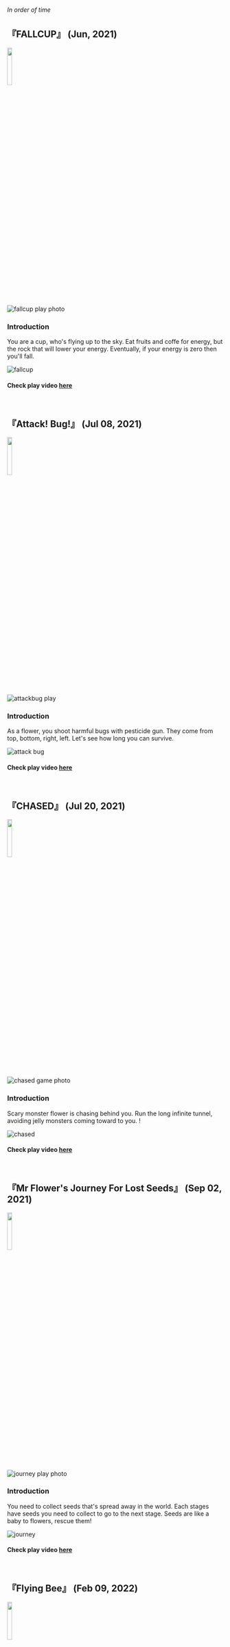 ###### In order of time

## 『FALLCUP』 (Jun, 2021)

<img src="https://github.com/user-attachments/assets/8690920a-d58c-4347-919f-dc73b6ff62ae" width="15%">

![fallcup play photo](https://github.com/user-attachments/assets/f514286d-95bd-4643-9b5d-dfe496973ea3)

### Introduction

You are a cup, who's flying up  to the sky. Eat fruits and coffe for energy, but the rock that will lower your energy. Eventually, if your energy is zero then you'll fall.

![fallcup](https://github.com/user-attachments/assets/6ccd282d-fe3f-4911-a234-15a997e8272a)

#### Check play video <a href="https://www.youtube.com/watch?v=B0qsKCm2w0g&list=PLVgVcpUV3wTMd91EiLjE9PvgdMCfvKSws">here</a>

<br>

## 『Attack! Bug!』 (Jul 08, 2021)

<img src="https://github.com/user-attachments/assets/b8991ab0-b6cf-4f0b-876c-92f9bc97cd17" width="15%">

![attackbug play](https://github.com/user-attachments/assets/c5396470-8116-47ee-9436-5e09f6e836b5)

### Introduction

As a flower, you shoot harmful bugs with pesticide gun. They come from top, bottom, right, left. Let's see how long you can survive. 

![attack bug](https://github.com/user-attachments/assets/6c9a3dd1-7f88-4e2f-adba-adecd5f56f99)

#### Check play video <a href="https://www.youtube.com/watch?v=wU5VYDXhX0Y&list=PLVgVcpUV3wTMd91EiLjE9PvgdMCfvKSws&index=2">here</a>

<br> 

## 『CHASED』 (Jul 20, 2021)

<img src="https://github.com/user-attachments/assets/979f9030-ea0e-42d9-b90b-7c7234336f9c" width="15%">

![chased game photo](https://github.com/user-attachments/assets/3958ca86-ba9c-47ac-9352-3c29b7c5c0e4)

### Introduction

Scary monster flower is chasing behind you. Run the long infinite tunnel, avoiding jelly monsters coming toward to you. !

![chased](https://github.com/user-attachments/assets/484d87ca-9b4a-4093-a5bc-c66b841a58ef)

#### Check play video <a href="https://www.youtube.com/watch?v=r-STpqLsJRY&list=PLVgVcpUV3wTMd91EiLjE9PvgdMCfvKSws&index=4">here</a>

<br>

## 『Mr Flower's Journey For Lost Seeds』 (Sep 02, 2021)

<img src="https://github.com/user-attachments/assets/52ea0948-abf2-4455-8e99-96ef2a3125a9" width="15%">

![journey play photo](https://github.com/user-attachments/assets/fd6d5342-c6d3-400d-9602-5359bbafc4cd)

### Introduction

You need to collect seeds that's spread away in the world. Each stages have seeds you need to collect to go to the next stage. Seeds are like a baby to flowers, rescue them!

![journey](https://github.com/user-attachments/assets/c9abaff2-aaf5-49ac-be77-e74306a7bb5f)

#### Check play video <a href="https://www.youtube.com/watch?v=W5cn897WUss&list=PLVgVcpUV3wTMd91EiLjE9PvgdMCfvKSws&index=3">here</a>

<br>

## 『Flying Bee』 (Feb 09, 2022)

<img src="https://github.com/user-attachments/assets/49f32e98-75a9-488e-8c6a-1510e7ff122e" width="15%">

![flying bee play photo](https://github.com/user-attachments/assets/409cb88a-3f94-40bb-8513-fc3520815813)

### Introduction

Draw the path for the bee to follow flying. Direct them to the flower to get the nectar and back to the hive safely. Don't make bees collide each other!

![flying bee](https://github.com/user-attachments/assets/ea6985ca-f6f6-4fbe-a4ff-d8c9e335f1ea)

#### Check play video <a href="https://www.youtube.com/watch?v=2davBpk-V1Q&list=PLVgVcpUV3wTMd91EiLjE9PvgdMCfvKSws&index=8">here</a>

<br>

## 『Falling Bugs』 (Oct 01, 2021)

<img src="https://github.com/user-attachments/assets/8184d8e2-a142-4b1f-809b-9f75c76feb48" width="15%">

![FALLING BUG GAMEPLAY](https://github.com/user-attachments/assets/4c6367c9-6471-4a40-ac60-0f65d948e744)

### Introduction

Bugs are following from the sky! This time you don't have pesticide gun, just avoid them!

![falling bugs](https://github.com/user-attachments/assets/a471d87e-9823-41ba-aaa8-4d140bda0917)

#### Check play video <a href="https://www.youtube.com/watch?v=3CW9kmOAjD4&list=PLVgVcpUV3wTMd91EiLjE9PvgdMCfvKSws&index=5">here</a>

<br>

## 『Step Or Fall』 (Feb 17, 2022)

<img src="https://github.com/user-attachments/assets/11d0c587-07c8-4b76-93ba-9ca2a53bf0f7" width="15%">

![STEP OR FALL GAMEPLAY](https://github.com/user-attachments/assets/69ca91e9-c76a-42e3-9868-3227e7005aac)

### Introduction

Three types of platforms are spawning. Some are very slippery, some are very damp, some are normal. Don't fall, keep going up. 

![step or fall1](https://github.com/user-attachments/assets/5c15ed00-f183-4d5f-b519-b57f95f504ae)

#### Check play video <a href="https://www.youtube.com/watch?v=4sHcStqwOIs&list=PLVgVcpUV3wTMd91EiLjE9PvgdMCfvKSws&index=6">here</a>

<br>

## 『Korean Class』(May 14, 2022)

<img src="https://github.com/user-attachments/assets/a5f68ad2-51e3-43d9-b728-44889351a332" width="15%">

![korean class play photo](https://github.com/user-attachments/assets/10ba3692-be84-4daf-9afc-fac92eb60aad)

### Introduction

Let's see how you are good at Korean! First, we'll check about Korean alphabet. Then secondly, we'll see if you can distinguish grammatically wrong vocabularies. Lastly, we'll show you two consonants, and you type words that matches those consonants. 

![korean class](https://github.com/user-attachments/assets/207f9d92-ee91-4305-8fb3-09e48e13dfc3)

#### Check play video <a href="https://www.youtube.com/watch?v=-D6zc15y5lg&list=PLVgVcpUV3wTMd91EiLjE9PvgdMCfvKSws&index=7">here</a>

<br>

## 『CUP: UP』 (Feb 17, 2023)

<img src="https://github.com/user-attachments/assets/ef02c797-9dc9-4ef8-b45a-8756a8d4c5f8" width="15%">

![cup up play photo](https://github.com/user-attachments/assets/9cf51e75-53d1-4c8f-9496-a1a6633d8e9b)

### Introduction

That cup is back from 「FALLCUP」! This time he has purpose. Princess cup is out somewhere and lost, King cup is looking for her desperately. King promises to let you marry her if you find her. It's a chance to become a rich! Go high up to the cutlery world through cutlery obstacles.

![cup up](https://github.com/user-attachments/assets/78216c72-6f6a-407b-996d-149451910e93)

#### Check play video <a href="https://www.youtube.com/watch?v=9yt4wDL3_XU&list=PLVgVcpUV3wTMd91EiLjE9PvgdMCfvKSws&index=9">here</a>

<br>

## 『Serve The Burger』 (Apr 22, 2024)

<img src="https://github.com/user-attachments/assets/6799cef1-3c97-4b2d-9214-4d90995c9d38" width="15%">


### Introduction

You're a server, you need to make a burger and serve.
Ingredients is falling from the top and you catch them on your plate. You get coins when you serve one, and you can buy new plate with the coins you've earned. And unlock other ingredients by achieving some achievements!

![serve the burger](https://github.com/user-attachments/assets/c2573fce-f494-4deb-9c15-c736d3b51490)

#### Check play video <a href="https://www.youtube.com/watch?v=KsG8NTa3uyE&list=PLVgVcpUV3wTMd91EiLjE9PvgdMCfvKSws&index=11">here</a>

<br>

## 『Flip The Burger』 (May 08, 2024)

<img src="https://github.com/user-attachments/assets/471c2e07-257d-4206-a215-f55145b2326b" width="15%">

### Introduction

Simple memory match up game.
Press R to mix the card and play from the start again.
Let's see if you can get perfect score!

![flip the burger](https://github.com/user-attachments/assets/2867d01a-fbb0-4bac-a43b-cb55e41fd08c)

#### Check play video <a href="https://www.youtube.com/watch?v=c9hruFg9UOA&list=PLVgVcpUV3wTMd91EiLjE9PvgdMCfvKSws&index=12">here</a>

<br>

## 『EmoScale』 (Aug 20, 2024)

<img src="https://github.com/user-attachments/assets/0b3eda87-903f-4fc2-bae9-0d613c17575f" width="15%">

### Introduction

You experiences many emotions throughout your life. Sometimes it goes away quickly, sometimes it's very heavy and you suffer from that. Emotional scale is various. We focused on "emotional" scale.
As a young girl, teenager boy, office worker, you need to reduce the emotional scale with interactable items. 

#### Check play video <a href="https://www.youtube.com/watch?v=APNoM4OL8a4&list=PLVgVcpUV3wTMd91EiLjE9PvgdMCfvKSws&index=14">here</a>

<br>

## 『Salary Lupin』 (Sep 15, 2024)

<img src="https://github.com/user-attachments/assets/ffc8a189-b5f4-4ad6-97af-dcba161b9c9f" width="15%">

### Introduction

You are a lazy worker. One day after a long, boring, doing-nothing, repeating day, the best worker who does the most works of the company suddenly quit their job. So the company decided to give all tasks to other workers who's been doing nothing and see if they're doing good. If they don't then they'll get fired, otherwise they'll be promoted. You are one of those lazy workers, you need to survive!

#### Check play video <a href="https://www.youtube.com/watch?v=WHIqHyYsGUY&list=PLVgVcpUV3wTMd91EiLjE9PvgdMCfvKSws&index=15">here</a>
